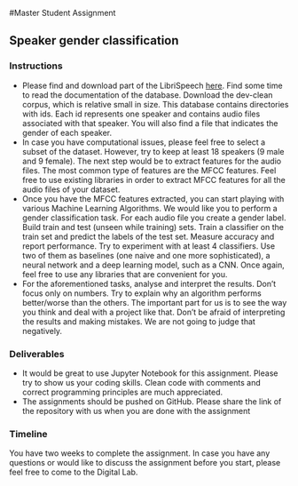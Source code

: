 #Master Student Assignment
## Speaker gender classification
### Instructions
* Please find and download part of the LibriSpeech [here](http://www.openslr.org/12/). Find some time to read the documentation of the database. Download the dev-clean corpus, which is relative small in size. This database contains directories with ids. Each id represents one speaker and contains audio files associated with that speaker. You will also find a file that indicates the gender of each speaker.
* In case you have computational issues, please feel free to select a subset of the dataset. However, try to keep at least 18 speakers (9 male and 9 female).
The next step would be to extract features for the audio files. The most common type of features are the MFCC features. Feel free to use existing libraries in order to extract MFCC features for all the audio files of your dataset.
* Once you have the MFCC features extracted, you can start playing with various Machine Learning Algorithms. We would like you to perform a gender classification task. For each audio file you create a gender label. Build train and test (unseen while training) sets. Train a classifier on the train set and predict the labels of the test set. Measure accuracy and report performance. Try to experiment with at least 4 classifiers. Use two of them as baselines (one naive and one more sophisticated), a neural network and a deep learning model, such as a CNN. Once again, feel free to use any libraries that are convenient for you.
* For the aforementioned tasks, analyse and interpret the results. Don’t focus only on numbers. Try to explain why an algorithm performs better/worse than the others. The important part for us is to see the way you think and deal with a project like that. Don’t be afraid of interpreting the results and making mistakes. We are not going to judge that negatively.

### Deliverables

* It would be great to use Jupyter Notebook for this assignment. Please try to show us your coding skills. Clean code with comments and correct programming principles are much appreciated.
* The assignments should be pushed on GitHub. Please share the link of the repository with us when you are done with the assignment

### Timeline
You have two weeks to complete the assignment. In case you have any questions or would like to discuss the assignment before you start, please feel free to come to the Digital Lab.